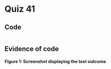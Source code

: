 # Quiz 41
## Code

```.py

```

## Evidence of code

#### Figure 1: Screenshot displaying the test outcome
